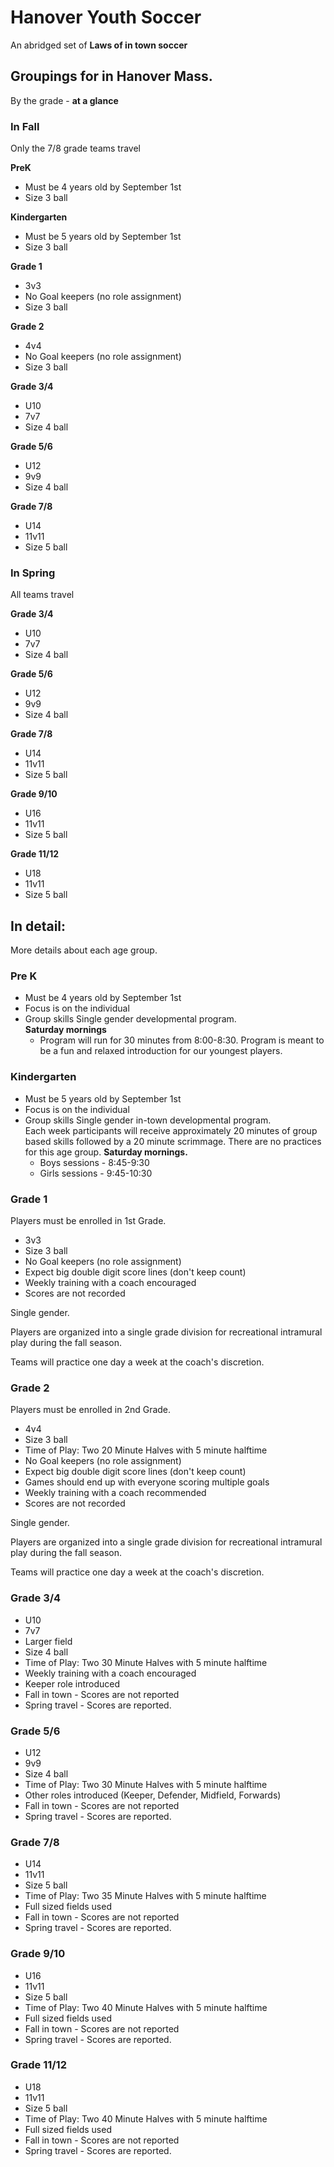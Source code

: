 # Hanover Youth Soccer

An abridged set of **Laws of in town soccer**

## Groupings for in Hanover Mass.

By the grade - **at a glance**

### In Fall 
Only the 7/8 grade teams travel

**PreK**      
 - Must be 4 years old by September 1st
 - Size 3 ball
 
**Kindergarten** 
 - Must be 5 years old by September 1st
 - Size 3 ball
 
**Grade 1**      
 - 3v3 
 - No Goal keepers (no role assignment) 
 - Size 3 ball
 
 **Grade 2**      
 - 4v4 
 - No Goal keepers (no role assignment) 
 - Size 3 ball
 
**Grade 3/4**    
 - U10 
 - 7v7
 - Size 4 ball
 
**Grade 5/6**    
 - U12 
 - 9v9
 - Size 4 ball
 
**Grade 7/8**    
 - U14 
 - 11v11
 - Size 5 ball
 
### In Spring

All teams travel

**Grade 3/4**    
 - U10 
 - 7v7
 - Size 4 ball
 
**Grade 5/6**    
 - U12 
 - 9v9
 - Size 4 ball
 
**Grade 7/8**    
 - U14 
 - 11v11
 - Size 5 ball
 
**Grade 9/10**
 - U16 
 - 11v11
 - Size 5 ball
 
**Grade 11/12** 
 - U18 
 - 11v11
 - Size 5 ball
   
## In detail:   

More details about each age group.

### **Pre K**      
 - Must be 4 years old by September 1st
 - Focus is on the individual
 - Group skills
  Single gender developmental program.  
  **Saturday mornings**
	  -  Program will run for 30 minutes from 8:00-8:30. 
  Program is meant to be a fun and relaxed introduction for our youngest players.

### **Kindergarten** 
 - Must be 5 years old by September 1st
 - Focus is on the individual
 - Group skills
  Single gender in-town developmental program.  
 Each week participants will receive approximately 20 minutes of group based skills followed by a 20 minute scrimmage. 
  There are no practices for this age group. 
  **Saturday mornings.**
   - Boys sessions - 8:45-9:30 
   - Girls sessions - 9:45-10:30 

### **Grade 1**      
Players must be enrolled in 1st Grade. 
 - 3v3 
 - Size 3 ball
 - No Goal keepers (no role assignment) 
 - Expect big double digit score lines (don't keep count)
 - Weekly training with a coach encouraged
 - Scores are not recorded
 
 Single gender. 
 
 Players are organized into a single grade division for recreational intramural play during the fall season. 
 
 Teams will practice one day a week at the coach's discretion.

###  **Grade 2**      
 Players must be enrolled in 2nd Grade. 
 - 4v4 
 - Size 3 ball
 - Time of Play: Two 20 Minute Halves with 5 minute halftime
 - No Goal keepers (no role assignment) 
 - Expect big double digit score lines (don't keep count)
 - Games should end up with everyone scoring multiple goals
 - Weekly training with a coach recommended
 - Scores are not recorded
 
 Single gender. 
 
 Players are organized into a single grade division for recreational intramural play during the fall season. 
  
 Teams will practice one day a week at the coach's discretion.

### **Grade 3/4**    
 - U10 
 - 7v7
 - Larger field
 - Size 4 ball 
 - Time of Play: Two 30 Minute Halves with 5 minute halftime
 - Weekly training with a coach encouraged
 - Keeper role introduced
 - Fall in town - Scores are not reported
 - Spring travel - Scores are reported.

### **Grade 5/6**    
 - U12 
 - 9v9
 - Size 4 ball 
 - Time of Play: Two 30 Minute Halves with 5 minute halftime
 - Other roles introduced (Keeper, Defender, Midfield, Forwards)
 - Fall in town - Scores are not reported
 - Spring travel - Scores are reported.

### **Grade 7/8**    
 - U14 
 - 11v11
 - Size 5 ball 
 - Time of Play: Two 35 Minute Halves with 5 minute halftime
 - Full sized fields used
 - Fall in town - Scores are not reported
 - Spring travel - Scores are reported.
### **Grade 9/10**
 - U16 
 - 11v11
 - Size 5 ball 
 - Time of Play: Two 40 Minute Halves with 5 minute halftime
 - Full sized fields used
 - Fall in town - Scores are not reported
 - Spring travel - Scores are reported.
### **Grade 11/12** 
 - U18 
 - 11v11
 - Size 5 ball 
 - Time of Play: Two 40 Minute Halves with 5 minute halftime
 - Full sized fields used
 - Fall in town - Scores are not reported
 - Spring travel - Scores are reported. 